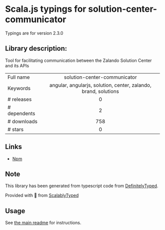 
# Scala.js typings for solution-center-communicator

Typings are for version 2.3.0

## Library description:
Tool for facilitating communication between the Zalando Solution Center and its APIs

|                    |                 |
| ------------------ | :-------------: |
| Full name          | solution-center-communicator |
| Keywords           | angular, angularjs, solution, center, zalando, brand, solutions |
| # releases         | 0 |
| # dependents       | 2 |
| # downloads        | 758 |
| # stars            | 0 |

## Links
- [Npm](https://www.npmjs.com/package/solution-center-communicator)
    


## Note
This library has been generated from typescript code from [DefinitelyTyped](https://definitelytyped.org).

Provided with :purple_heart: from [ScalablyTyped](https://github.com/oyvindberg/ScalablyTyped)

## Usage
See [the main readme](../../readme.md) for instructions.


